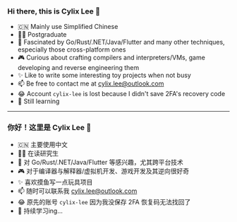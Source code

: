 ### Hi there, this is Cylix Lee 👋

- 🇨🇳 Mainly use Simplified Chinese
- 👨‍🎓 Postgraduate
- 🥰 Fascinated by Go/Rust/.NET/Java/Flutter and many other techniques, especially those cross-platform ones
- 🎮 Curious about crafting compilers and interpreters/VMs, game developing and reverse engineering them
- ✨ Like to write some interesting toy projects when not busy
- 📫 Be free to contact me at cylix.lee@outlook.com
- 😂 Account `cylix-lee` is lost because I didn't save 2FA's recovery code
- 🌱 Still learning

---

### 你好！这里是 Cylix Lee 👋

- 🇨🇳 主要使用中文
- 👨‍🎓 在读研究生
- 🥰 对 Go/Rust/.NET/Java/Flutter 等感兴趣，尤其跨平台技术
- 🎮 对于编译器与解释器/虚拟机开发、游戏开发及其逆向很好奇
- ✨ 喜欢摸鱼写一点玩具项目
- 📫 随时可以联系我 cylix.lee@outlook.com
- 😂 原先的账号 `cylix-lee` 因为我没保存 2FA 恢复码无法找回了
- 🌱 持续学习ing...

<!--
**cylixlee/cylixlee** is a ✨ _special_ ✨ repository because its `README.md` (this file) appears on your GitHub profile.

Here are some ideas to get you started:

- 🔭 I’m currently working on ...
- 🌱 I’m currently learning ...
- 👯 I’m looking to collaborate on ...
- 🤔 I’m looking for help with ...
- 💬 Ask me about ...
- 📫 How to reach me: ...
- 😄 Pronouns: ...
- ⚡ Fun fact: ...
-->
